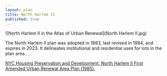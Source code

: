 ```yaml
---
layout: plan
title: North Harlem II
published: true
---
```


![North Harlem II in the Atlas of Urban Renewal](North Harlem II.jpg)

The North Harlem II plan was adopted in 1983, last revised in 1984, and expires in 2023. It delineates institutional and residential uses for lots in the plan area.

[NYC Housing Preservation and Development, North Harlem II First Amended Urban Renewal Area Plan (1985).](https://www.nyc.gov/assets/hpd/downloads/pdfs/services/north-harlem-ii-urp.pdf)

